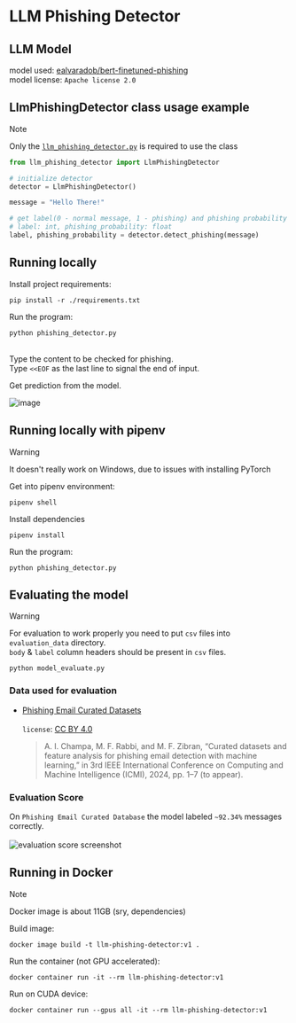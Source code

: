 # LLM Phishing Detector

## LLM Model
model used: [ealvaradob/bert-finetuned-phishing](https://huggingface.co/ealvaradob/bert-finetuned-phishing)\
model license: `Apache license 2.0`

## LlmPhishingDetector class usage example
> [!NOTE]
> Only the [`llm_phishing_detector.py`](/llm_phishing_detector.py) is required to use the class
```python
from llm_phishing_detector import LlmPhishingDetector

# initialize detector
detector = LlmPhishingDetector()

message = "Hello There!"

# get label(0 - normal message, 1 - phishing) and phishing probability
# label: int, phishing_probability: float
label, phishing_probability = detector.detect_phishing(message)
```

## Running locally
Install project requirements:
```shell
pip install -r ./requirements.txt
```
Run the program:
```shell
python phishing_detector.py
```
\
Type the content to be checked for phishing.\
Type `<<EOF` as the last line to signal the end of input.

Get prediction from the model.

![image](https://github.com/user-attachments/assets/27557da8-6bf6-4c03-81a3-26826db36982)


## Running locally with pipenv
> [!WARNING]
> It doesn't really work on Windows, due to issues with installing PyTorch

Get into pipenv environment:
```shell
pipenv shell
```
Install dependencies
```shell
pipenv install
```
Run the program:
```shell
python phishing_detector.py
```

## Evaluating the model
> [!WARNING]
> For evaluation to work properly you need to put `csv` files into `evaluation_data` directory.\
> `body` & `label` column headers should be present in `csv` files.

```shell
python model_evaluate.py
```

### Data used for evaluation
<!-- - Non-phishing emails - [Enron Email Dataset](https://www.cs.cmu.edu/~enron/)
    - https://www.cs.cmu.edu/~enron/enron_mail_20150507.tar.gz -->
- [Phishing Email Curated Datasets](https://figshare.com/articles/dataset/Phishing_Email_Curated_Datasets/24899943)\
\
    `license`: [CC BY 4.0](https://creativecommons.org/licenses/by/4.0/)
      
    >A. I. Champa, M. F. Rabbi, and M. F. Zibran, “Curated datasets and feature analysis for phishing email detection with machine learning,” in 3rd IEEE International Conference on Computing and Machine Intelligence (ICMI), 2024, pp. 1–7 (to appear).

### Evaluation Score
On `Phishing Email Curated Database` the model labeled `~92.34%` messages correctly.\
\
![evaluation score screenshot](https://github.com/user-attachments/assets/e263503b-5cbf-4c1e-a643-acc69539b850)

## Running in Docker
> [!NOTE]
> Docker image is about 11GB (sry, dependencies)

Build image:
```shell
docker image build -t llm-phishing-detector:v1 .
```
Run the container (not GPU accelerated):
```shell
docker container run -it --rm llm-phishing-detector:v1
```
Run on CUDA device:
```shell
docker container run --gpus all -it --rm llm-phishing-detector:v1
```
